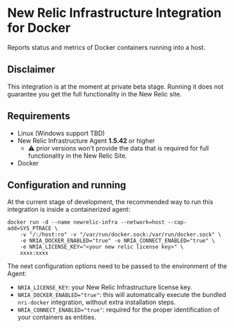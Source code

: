 # New Relic Infrastructure Integration for Docker

Reports status and metrics of Docker containers running into a host.

## Disclaimer

This integration is at the moment at private beta stage. Running it does not
guarantee you get the full functionality in the New Relic site.

## Requirements

* Linux (Windows support TBD)
* New Relic Infrastructure Agent **1.5.42** or higher
    - ⚠️ prior versions won't provide the data that is required for
      full functionality in the New Relic Site.
* Docker

## Configuration and running

At the current stage of development, the recommended way to run this
integration is inside a containerized agent:

```
docker run -d --name newrelic-infra --network=host --cap-add=SYS_PTRACE \
    -v "/:/host:ro" -v "/var/run/docker.sock:/var/run/docker.sock" \
    -e NRIA_DOCKER_ENABLED="true" -e NRIA_CONNECT_ENABLED="true" \
    -e NRIA_LICENSE_KEY="<your new relic license key>" \
    xxxx:xxxx
```

The next configuration options need to be passed to the environment of the Agent:

* `NRIA_LICENSE_KEY`: your New Relic Infrastructure license key.
* `NRIA_DOCKER_ENABLED="true"`: this will automatically execute the bundled
  `nri-docker` integration, without extra installation steps. 
* `NRIA_CONNECT_ENABLED="true"`: required for the proper identification of
  your containers as entities.
